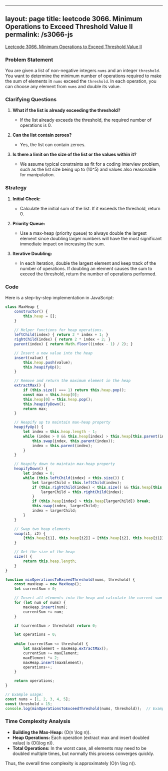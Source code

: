 
---
layout: page
title: leetcode 3066. Minimum Operations to Exceed Threshold Value II
permalink: /s3066-js
---
[Leetcode 3066. Minimum Operations to Exceed Threshold Value II](https://algoadvance.github.io/algoadvance/l3066)
### Problem Statement

You are given a list of non-negative integers `nums` and an integer `threshold`. You want to determine the minimum number of operations required to make the sum of elements in `nums` exceed the `threshold`. In each operation, you can choose any element from `nums` and double its value.

### Clarifying Questions

1. **What if the list is already exceeding the threshold?**
   - If the list already exceeds the threshold, the required number of operations is 0.

2. **Can the list contain zeroes?**
   - Yes, the list can contain zeroes.

3. **Is there a limit on the size of the list or the values within it?**
   - We assume typical constraints as fit for a coding interview problem, such as the list size being up to \(10^5\) and values also reasonable for manipulation.

### Strategy

1. **Initial Check:**
   - Calculate the initial sum of the list. If it exceeds the threshold, return 0.

2. **Priority Queue:**
   - Use a max-heap (priority queue) to always double the largest element since doubling larger numbers will have the most significant immediate impact on increasing the sum.

3. **Iterative Doubling:**
   - In each iteration, double the largest element and keep track of the number of operations. If doubling an element causes the sum to exceed the threshold, return the number of operations performed.

### Code

Here is a step-by-step implementation in JavaScript:

```javascript
class MaxHeap {
    constructor() {
        this.heap = [];
    }
    
    // Helper functions for heap operations.
    leftChild(index) { return 2 * index + 1; }
    rightChild(index) { return 2 * index + 2; }
    parent(index) { return Math.floor((index - 1) / 2); }

    // Insert a new value into the heap
    insert(value) {
        this.heap.push(value);
        this.heapifyUp();
    }

    // Remove and return the maximum element in the heap
    extractMax() {
        if (this.size() === 1) return this.heap.pop();
        const max = this.heap[0];
        this.heap[0] = this.heap.pop();
        this.heapifyDown();
        return max;
    }

    // Heapify up to maintain max-heap property
    heapifyUp() {
        let index = this.heap.length - 1;
        while (index > 0 && this.heap[index] > this.heap[this.parent(index)]) {
            this.swap(index, this.parent(index));
            index = this.parent(index);
        }
    }

    // Heapify down to maintain max-heap property
    heapifyDown() {
        let index = 0;
        while (this.leftChild(index) < this.size()) {
            let largerChild = this.leftChild(index);
            if (this.rightChild(index) < this.size() && this.heap[this.rightChild(index)] > this.heap[largerChild]) {
                largerChild = this.rightChild(index);
            }
            if (this.heap[index] > this.heap[largerChild]) break;
            this.swap(index, largerChild);
            index = largerChild;
        }
    }

    // Swap two heap elements
    swap(i1, i2) {
        [this.heap[i1], this.heap[i2]] = [this.heap[i2], this.heap[i1]];
    }

    // Get the size of the heap
    size() {
        return this.heap.length;
    }
}

function minOperationsToExceedThreshold(nums, threshold) {
    const maxHeap = new MaxHeap();
    let currentSum = 0;

    // Insert all elements into the heap and calculate the current sum
    for (let num of nums) {
        maxHeap.insert(num);
        currentSum += num;
    }

    if (currentSum > threshold) return 0;

    let operations = 0;
    
    while (currentSum <= threshold) {
        let maxElement = maxHeap.extractMax();
        currentSum += maxElement;
        maxElement *= 2;
        maxHeap.insert(maxElement);
        operations++;
    }

    return operations;
}

// Example usage:
const nums = [1, 2, 3, 4, 5];
const threshold = 15;
console.log(minOperationsToExceedThreshold(nums, threshold));  // Example output
```

### Time Complexity Analysis

- **Building the Max-Heap:** \(O(n \log n)\).
- **Heap Operations:** Each operation (extract max and insert doubled value) is \(O(\log n)\).
- **Total Operations:** In the worst case, all elements may need to be doubled multiple times, but normally this process converges quickly.

Thus, the overall time complexity is approximately \(O(n \log n)\).